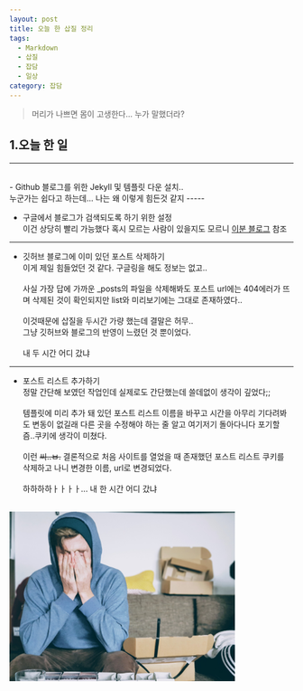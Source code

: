 ```yaml
---
layout: post
title: 오늘 한 삽질 정리
tags:
  - Markdown
  - 삽질
  - 잡담
  - 일상
category: 잡담
---
```

> 머리가 나쁘면 몸이 고생한다...
> 누가 말했더라?

## 1.오늘 한 일
- - -
<br>
- Github 블로그를 위한 Jekyll 및 템플릿 다운 설치..<br>
누군가는 쉽다고 하는데... 나는 왜 이렇게 힘든것 같지
-----

- 구글에서 블로그가 검색되도록 하기 위한 설정 <br>
이건 상당히 빨리 가능했다 혹시 모르는 사람이 있을지도 모르니
[이분 블로그](https://wayhome25.github.io/etc/2017/02/20/google-search-sitemap-jekyll/) 참조
-----

- 깃허브 블로그에 이미 있던 포스트 삭제하기<br>
이게 제일 힘들었던 것 같다. 구글링을 해도 정보는 없고..<br><br>사실 가장 답에 가까운 _posts의 파일을 삭제해봐도 포스트 url에는 404에러가 뜨며 삭제된 것이 확인되지만 list와 미리보기에는 그대로 존재하였다..<br><br> 이것때문에 삽질을 두시간 가량 했는데 결말은 허무..<Br> 그냥 깃허브와 블로그의 반영이 느렸던 것 뿐이었다.<br><br> 내 두 시간 어디 갔냐
-----

- 포스트 리스트 추가하기<br>
정말 간단해 보였던 작업인데 실제로도 간단했는데 쓸데없이 생각이 깊었다;;<br><br>
템플릿에 미리 추가 돼 있던 포스트 리스트 이름을 바꾸고 시간을 아무리 기다려봐도 변동이 없길래 다른 곳을 수정해야 하는 줄 알고 여기저기 돌아다니다 포기할 즘..쿠키에 생각이 미쳤다.<br><br>
이런 <del>씨..ㅂ.</del> 결론적으로 처음 사이트를 열었을 때 존재했던 포스트 리스트 쿠키를 삭제하고 나니 변경한 이름, url로 변경되었다.<br><br>
하하하하ㅏㅏㅏㅏ... 내 한 시간 어디 갔냐
<br><br>
<img width="400px" src="/img/angry_markdown.jpg">